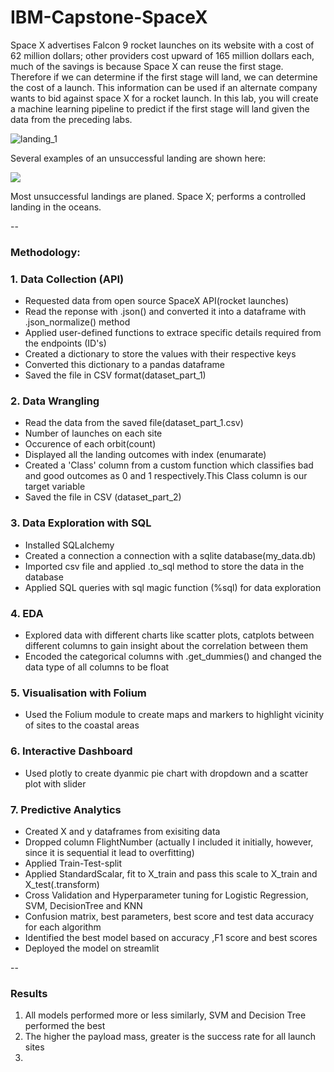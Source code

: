 # IBM-Capstone-SpaceX
 Space X advertises Falcon 9 rocket launches on its website with a cost of 62 million dollars; other providers cost upward of 165 million dollars each, much of the savings is because Space X can reuse the first stage. Therefore if we can determine if the first stage will land, we can determine the cost of a launch. This information can be used if an alternate company wants to bid against space X for a rocket launch.   In this lab, you will create a machine learning pipeline  to predict if the first stage will land given the data from the preceding labs.


![landing_1](https://github.com/Datas08/IBM-Capstone-SpaceX/assets/140479274/1eeb1dc3-2aa5-4020-9de1-2ef610ca7d79)

Several examples of an unsuccessful landing are shown here:

![](https://cf-courses-data.s3.us.cloud-object-storage.appdomain.cloud/IBMDeveloperSkillsNetwork-DS0701EN-SkillsNetwork/api/Images/crash.gif)

Most unsuccessful landings are planed. Space X; performs a controlled landing in the oceans.

--
### Methodology:
### 1. Data Collection (API)
- Requested data from open source SpaceX API(rocket launches)
- Read the reponse with .json() and converted it into a dataframe with .json_normalize() method
- Applied user-defined functions to extrace specific details required from the endpoints (ID's)
- Created a dictionary to store the values with their respective keys
- Converted this dictionary to a pandas dataframe
- Saved the file in CSV format(dataset_part_1)

### 2. Data Wrangling
 - Read the data from the saved file(dataset_part_1.csv)
 - Number of launches on each site
 - Occurence of each orbit(count)
 - Displayed all the landing outcomes with index (enumarate)
 - Created a 'Class' column from a custom function which classifies bad and good outcomes as 0 and 1 respectively.This Class column is our target variable
 - Saved the file in CSV (dataset_part_2)

### 3. Data Exploration with SQL
 - Installed SQLalchemy
 - Created a connection a connection with a sqlite database(my_data.db)
 - Imported csv file and applied .to_sql method to store the data in the database
 - Applied SQL queries with sql magic function (%sql) for data exploration

### 4. EDA
 - Explored data with different charts like scatter plots, catplots between different columns to gain insight about the correlation between them
 - Encoded the categorical columns with .get_dummies() and changed the data type of all columns to be float

### 5. Visualisation with Folium
 - Used the Folium module to create maps and markers to highlight vicinity of sites to the coastal areas

### 6. Interactive Dashboard
- Used plotly to create dyanmic pie chart with dropdown and a scatter plot with slider

### 7. Predictive Analytics
- Created X and y dataframes from exisiting data
- Dropped column FlightNumber (actually I included it initially, however, since it is sequential it lead to overfitting)
- Applied Train-Test-split
- Applied StandardScalar, fit to X_train and pass this scale to X_train and X_test(.transform)
- Cross Validation and Hyperparameter tuning for Logistic Regression, SVM, DecisionTree and KNN
- Confusion matrix, best parameters, best score and test data accuracy for each algorithm
- Identified the best model based on accuracy ,F1 score and best scores
- Deployed the model on streamlit

 --

 ### Results
 1. All models performed more or less similarly, SVM and Decision Tree performed the best
 2. The higher the payload mass, greater is the success rate for all launch sites
 3. 
   

